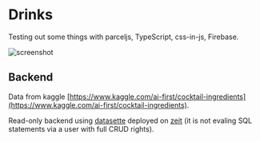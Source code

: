 # Drinks

Testing out some things with parceljs, TypeScript, css-in-js, Firebase.

![screenshot](https://user-images.githubusercontent.com/2513462/35766464-5fa2de40-092d-11e8-862d-e24e9642ef5d.jpg)

## Backend

Data from kaggle [https://www.kaggle.com/ai-first/cocktail-ingredients](https://www.kaggle.com/ai-first/cocktail-ingredients).

Read-only backend using [datasette](https://github.com/simonw/datasette) deployed on [zeit](https://zeit.co/now) (it is not evaling SQL statements via a user with full CRUD rights).
